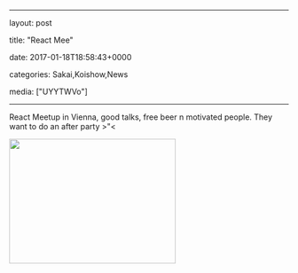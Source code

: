 
--- 

layout: post 

title:  "React Mee" 

date:   2017-01-18T18:58:43+0000 

categories: Sakai,Koishow,News 

media: ["UYYTWVo"] 

--- 

React Meetup in Vienna, good talks, free beer n motivated people. They want to do an after party >"<


<a href="https://i.imgur.com/UYYTWVo.jpg"><img src="https://i.imgur.com/UYYTWVo.jpg" height=225 width=300 /></a> 
 



